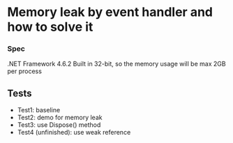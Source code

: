 # Memory leak by event handler and how to solve it

### Spec
.NET Framework 4.6.2
Built in 32-bit, so the memory usage will be max 2GB per process

## Tests
* Test1: baseline
* Test2: demo for memory leak
* Test3: use Dispose() method
* Test4 (unfinished): use weak reference
